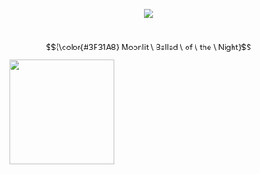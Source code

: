 <p align="center">
<img src="https://komarev.com/ghpvc/?username=p4rtypoison&style=plastic&base=1851&label=rarecandies&color=160643"/>
</p>


<br>


$${\color{#3F31A8} Moonlit \ Ballad \ of \ the \ Night}$$


<a href="https://huffpuff.atabook.org/" target="_blank">
<img src="https://github.com/user-attachments/assets/a7109dee-6daa-4168-baf4-d07c6f857ff0" width="190">
</a>
